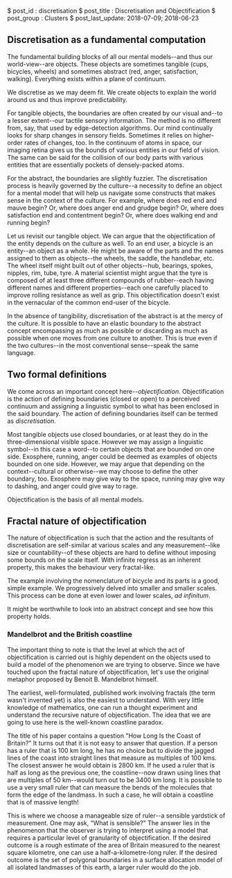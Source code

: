 $ post_id : discretisation
$ post_title : Discretisation and Objectification
$ post_group : Clusters
$ post_last_update: 2018-07-09; 2018-06-23

## Discretisation as a fundamental computation

The fundamental building blocks of all our mental models--and thus our world-view--are objects. These objects are sometimes tangible (cups, bicycles, wheels) and sometimes abstract (red, anger, satisfaction, walking). Everything exists within a plane of continuum.

We discretise as we may deem fit. We create objects to explain the world around us and thus improve predictability.

For tangible objects, the boundaries are often created by our visual and--to a lesser extent--our tactile sensory information. The method is no different from, say, that used by edge-detection algorithms. Our mind continually looks for sharp changes in sensory fields. Sometimes it relies on higher-order rates of changes, too. In the continuum of atoms in space, our imaging retina gives us the bounds of various entities in our field of vision. The same can be said for the collision of our body parts with various entities that are essentially pockets of densely-packed atoms.

For the abstract, the boundaries are slightly fuzzier. The discretisation process is heavily governed by the culture--a necessity to define an object for a mental model that will help us navigate some constructs that makes sense in the context of the culture. For example, where does red end and mauve begin? Or, where does anger end and grudge begin? Or, where does satisfaction end and contentment begin? Or, where does walking end and running begin?

Let us revisit our tangible object. We can argue that the objectification of the entity depends on the culture as well. To an end user, a bicycle is an entity--an object as a whole. He might be aware of the parts and the names assigned to them as objects--the wheels, the saddle, the handlebar, etc. The wheel itself might built out of other objects--hub, bearings, spokes, nipples, rim, tube, tyre. A material scientist might argue that the tyre is composed of at least three different compounds of rubber--each having different names and different properties--each one carefully placed to improve rolling resistance as well as grip. This objectification doesn't exist in the vernacular of the common end-user of the bicycle.

In the absence of tangibility, discretisation of the abstract is at the mercy of the culture. It is possible to have an elastic boundary to the abstract concept encompassing as much as possible or discarding as much as possible when one moves from one culture to another. This is true even if the two cultures--in the most conventional sense--speak the same language.

## Two formal definitions

We come across an important concept here--*objectification*. Objectification is the action of defining boundaries (closed or open) to a perceived continuum and assigning a linguistic symbol to what has been enclosed in the said boundary. The action of defining boundaries itself can be termed as *discretisation*.

Most tangible objects use closed boundaries, or at least they do in the three-dimensional visible space. However we may assign a linguistic symbol--in this case a word--to certain objects that are bounded on one side. Exosphere, running, anger could be deemed as examples of objects bounded on one side. However, we may argue that depending on the context--cultural or otherwise--we may choose to define the other boundary, too. Exosphere may give way to the space, running may give way to dashing, and anger could give way to rage.

Objectification is the basis of all mental models.

## Fractal nature of objectification

The nature of objectification is such that the action and the resultants of discretisation are self-similar at various scales and any measurement--like size or countability--of these objects are hard to define without imposing some bounds on the scale itself. With infinite regress as an inherent property, this makes the behaviour very fractal-like.

The example involving the nomenclature of bicycle and its parts is a good, simple example. We progressively delved into smaller and smaller scales. This process can be done at even lower and lower scales, *ad infinitum*.

It might be worthwhile to look into an abstract concept and see how this property holds.

### Mandelbrot and the British coastline

The important thing to note is that the level at which the act of objectification is carried out is highly dependent on the objects used to build a model of the phenomenon we are trying to observe. Since we have touched upon the fractal nature of objectification, let's use the original metaphor proposed by Benoit B. Mandelbrot himself.

The earliest, well-formulated, published work involving fractals (the term wasn't invented yet) is also the easiest to understand. With very little knowledge of mathematics, one can run a thought experiment and understand the recursive nature of objectification. The idea that we are going to use here is the well-known coastline paradox.

The title of his paper contains a question "How Long Is the Coast of Britain?" It turns out that it is not easy to answer that question. If a person has a ruler that is 100 km long, he has no choice but to divide the jagged lines of the coast into straight lines that measure as multiples of 100 kms. The closest answer he would obtain is 2800 km. If he used a ruler that is half as long as the previous one, the coastline--now drawn using lines that are multiples of 50 km--would turn out to be 3400 km long. It is possible to use a very small ruler that can measure the bends of the molecules that form the edge of the landmass. In such a case, he will obtain a coastline that is of massive length!

This is where we choose a manageable size of ruler--a sensible yardstick of measurement. One may ask, "What is sensible?" The answer lies in the phenomenon that the observer is trying to interpret using a model that requires a particular level of granularity of objectification. If the desired outcome is a rough estimate of the area of Britain measured to the nearest square kilometre, one can use a half-a-kilometre-long ruler. If the desired outcome is the set of polygonal boundaries in a surface allocation model of all isolated landmasses of this earth, a larger ruler would do the job.
